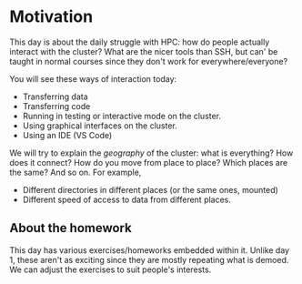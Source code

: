 # Motivation

This day is about the daily struggle with HPC: how do people
actually interact with the cluster?  What are the nicer tools than
SSH, but can' be taught in normal courses since they don't work for
everywhere/everyone?


You will see these ways of interaction today:

- Transferring data
- Transferring code
- Running in testing or interactive mode on the cluster.
- Using graphical interfaces on the cluster.
- Using an IDE (VS Code)


We will try to explain the *geography* of the cluster: what is
everything?  How does it connect?  How do you move from place to place?
Which places are the same?  And so on.  For example,

- Different directories in different places (or the same ones, mounted)
- Different speed of access to data from different places.



## About the homework

This day has various exercises/homeworks embedded within it.  Unlike
day 1, these aren't as exciting since they are mostly repeating what
is demoed.  We can adjust the exercises to suit people's interests.

